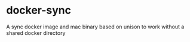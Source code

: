# docker-sync
A sync docker image and mac binary based on unison to work without a shared docker directory

